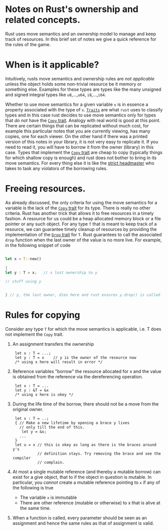 # Notes on Rust's ownership and related concepts.

Rust uses move semantics and an ownership model to manage and keep
track of resources. In this brief set of notes we give a quick
reference for the rules of the game.

# When is it applicable?

Intuitively, rusts move semantics and ownership rules are _not
applicable_ unless the object holds some non-trivial resource be it
memory or something else. Examples for these types are types like the
many unsigned and signed integral types like `u8`,...,`u64`,
`i8`,...,`i64`.

Whether to use move semantics for a given variable `x` is in essence a
property associated with the type of `x`. [`Traits`][traits] are what
`rust` uses to classify types and in this case rust decides to use
move semantics only for types that _do not_ have the [`Copy`
trait][trait-Copy]. Analogy with real world is good at this
point. There are certain things that can be replicated without much
cost, for example this particular notes that you are currently
viewing, has many copies, one for each viewer. On the other hand if
there was a printed version of this notes in your library, it is not
very easy to replicate it. If you need to read it, you will have to
borrow it from the owner (library) in this case. Types that implement
the [`Copy` trait][trait-Copy] are cheap to copy (typically things for
which shallow copy is enough) and rust does not bother to bring in its
move semantics. For every thing else it is like the [strict
headmaster][strict-headmaster] who takes to task any violators of the
borrowing rules.

# Freeing resources.

As already discussed, the only criteria for using the move semantics
for a variable is the lack of the [`Copy` trait][trait-Copy] for its
type. There is really no other criteria. Rust has another trick that
allows it to free resources in a timely fashion. A resource for us
could be a heap allocated memory block or a file pointer or any such
object. For any type `T` that is meant to keep track of a resource, we
can guarantee timely cleanup of resources by providing the
implementation of the [`Drop` trait][trait-Drop] for `T`. Rust
guarantees to call the associated `drop` function when the last owner
of the value is no more live. For example, in the following snippet of
code

```rust

let x = T::new()

{
let y : T = x;   // x lost ownership to y

// stuff using y


} // y, the last owner, dies here and rust ensures y.drop() is called


```

# Rules for copying

Consider any type `T` for which the move semantics is applicable,
i.e. T does not implement the `Copy` trait.

1. An assignment transfers the ownership

        let x : T = ...;
		let y : T = x    // y is the owner of the resource now
		/* using x here will result in error */

2. Reference variables "borrow" the resource allocated for x and
   the value is obtained from the reference via the dereferencing
   operation.

	    let x : T = ...
		let y : &T = &x
		/* using x here is okey */

3. During the life time of the borrow, there should not be a move from
   the original owner.

        let x : T = ..;
		{ // Make a new lifetime by opening a brace y lives
	      // only till the end of this.
		   let y = &x;
		  ...
		}
		let u = x // this is okey as long as there is the braces around y's
                  // definition stays. Try removing the brace and see the compiler
				  // complain.

4. At most a single mutable reference (and thereby a mutable borrow)
   can exist for a give object, that to if the object in question is
   mutable. In particular, you _cannot_ create a mutable reference
   pointing to `x` if any of the following is true

     - The variable `x` is immutable
     - There are other reference (mutable or otherwise) to x that is
	   alive at the same time.

5. When a function is called, every parameter should be seen as an assignment
   and hence the same rules as that of assignment is valid.

[trait-Copy]: <https://doc.rust-lang.org/std/marker/trait.Copy.html>
[trait-Drop]: <https://doc.rust-lang.org/std/ops/trait.Drop.html>
[strict-headmaster]: <https://www.youtube.com/watch?v=ppVpdsClN80> "Rowan Atkinson: School"
[traits]:<https://doc.rust-lang.org/1.8.0/book/traits.html> "Traits in Rust"
